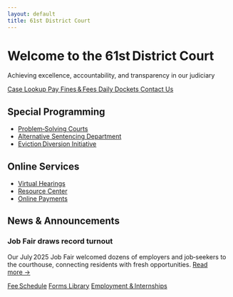 ```yaml
---
layout: default
title: 61st District Court
---
```


<!-- HERO -->
<div class="hero text-center">
  <h1>Welcome to the 61st District Court</h1>
  <p>Achieving excellence, accountability, and transparency in our judiciary</p>
</div>

<!-- QUICK‑ACTION TILES -->
<div class="tile‑row">
  <a href="#" class="quick-tile">
    <i class="bi bi-search"></i>
    <span>Case Lookup</span>
  </a>
  <a href="#" class="quick-tile">
    <i class="bi bi-credit-card"></i>
    <span>Pay Fines & Fees</span>
  </a>
  <a href="#" class="quick-tile">
    <i class="bi bi-calendar3"></i>
    <span>Daily Dockets</span>
  </a>
  <a href="#" class="quick-tile">
    <i class="bi bi-chat-dots"></i>
    <span>Contact Us</span>
  </a>
</div>

<!-- THREE CARD SECTIONS -->
<div class="section‑grid">

  <!-- Special Programming -->
  <section class="card">
    <h2>Special Programming</h2>
    <ul>
      <li><a href="#">Problem‑Solving Courts</a></li>
      <li><a href="#">Alternative Sentencing Department</a></li>
      <li><a href="#">Eviction Diversion Initiative</a></li>
    </ul>
  </section>

  <!-- Online Services -->
  <section class="card">
    <h2>Online Services</h2>
    <ul>
      <li><a href="#">Virtual Hearings</a></li>
      <li><a href="#">Resource Center</a></li>
      <li><a href="#">Online Payments</a></li>
    </ul>
  </section>

  <!-- News & Announcements -->
  <section class="card">
    <h2>News & Announcements</h2>
    <h3>Job Fair draws record turnout</h3>
    <p>Our July 2025 Job Fair welcomed dozens of employers and job‑seekers to the courthouse, connecting residents with fresh opportunities.
      <a href="{{ '/newsroom/' | relative_url }}">Read more&nbsp;→</a>
    </p>
  </section>
</div>

<!-- BIG BUTTON STRIP -->
<div class="big‑btn‑row">
  <a href="#" class="big‑btn">Fee Schedule</a>
  <a href="#" class="big‑btn">Forms Library</a>
  <a href="#" class="big‑btn">Employment & Internships</a>
</div>


